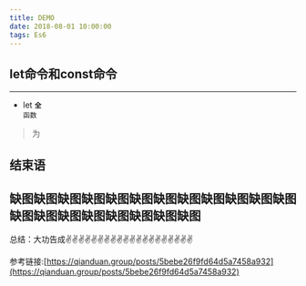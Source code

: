 ```yaml
---
title: DEMO
date: 2018-08-01 10:00:00
tags: Es6
---
```


<meta name="referrer" content="no-referrer"/>

## let命令和const命令
----
* let
**`全`**  
`函数`
> 为
## 结束语

缺图缺图缺图缺图缺图缺图缺图缺图缺图缺图缺图缺图缺图缺图缺图缺图缺图缺图缺图缺图
---
总结：大功告成✌️✌️✌️✌️✌️✌️✌️✌️✌️✌️✌️✌️✌️✌️✌️✌️✌️✌️✌️✌️

参考链接:[https://qianduan.group/posts/5bebe26f9fd64d5a7458a932](https://qianduan.group/posts/5bebe26f9fd64d5a7458a932)


